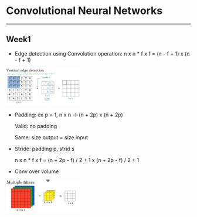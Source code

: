 # Convolutional Neural Networks
---

## Week1

* Edge detection using Convolution operation: n x n * f x f = (n - f + 1) x (n - f + 1)

<img src='storage/vertical-egde-detect.jpg' style='width: 40%'>

* Padding: ex p = 1, n x n -> (n + 2p) x (n + 2p)

    Valid: no padding

    Same: size output = size input

* Stride: padding p, strid s

    n x n * f x f = (n + 2p - f) / 2 + 1    x    (n + 2p - f) / 2  + 1

* Conv over volume

<img src='storage/multple-conv.jpg' style='width: 40%'>
